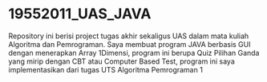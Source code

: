 # 19552011_UAS_JAVA
Repository ini berisi project tugas akhir sekaligus UAS dalam mata kuliah Algoritma dan Pemrograman. Saya membuat program JAVA berbasis GUI dengan menerapkan Array 1Dimensi, program ini berupa Quiz Pilihan Ganda yang mirip dengan CBT atau Computer Based Test, program ini saya implementasikan dari tugas UTS Algoritma Pemrograman 1
